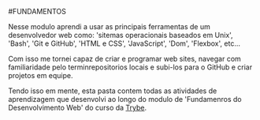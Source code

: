 #FUNDAMENTOS

Nesse modulo aprendi a usar as principais ferramentas de um desenvolvedor web como: 'sitemas operacionais baseados em Unix', 'Bash', 'Git e GitHub', 'HTML e CSS', 'JavaScript', 'Dom', 'Flexbox', etc...

Com isso me tornei capaz de criar e programar web sites, navegar com familiaridade pelo terminrepositorios locais e subi-los para o GitHub e criar projetos em equipe.

Tendo isso em mente, esta pasta contem todas as atividades de aprendizagem que desenvolvi ao longo do modulo de 'Fundamenros do Desenvolvimento Web' do curso da [Trybe](https://www.betrybe.com/).
